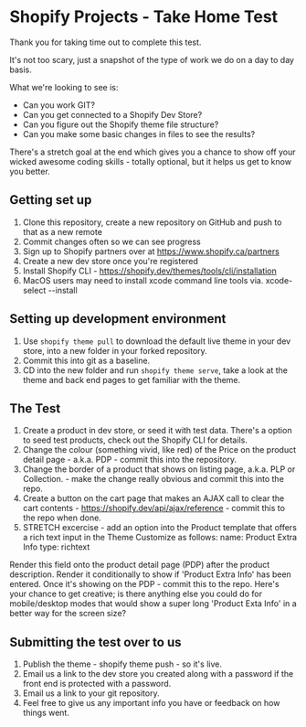 # Shopify Projects - Take Home Test

Thank you for taking time out to complete this test.

It's not too scary, just a snapshot of the type of work we do on a day to day basis.

What we're looking to see is:

- Can you work GIT?
- Can you get connected to a Shopify Dev Store?
- Can you figure out the Shopify theme file structure?
- Can you make some basic changes in files to see the results?

There's a stretch goal at the end which gives you a chance to show off your wicked awesome coding skills - totally optional, but it helps us get to know you better.

## Getting set up

1. Clone this repository, create a new repository on GitHub and push to that as a new remote
2. Commit changes often so we can see progress
3. Sign up to Shopify partners over at https://www.shopify.ca/partners
4. Create a new dev store once you're registered
5. Install Shopify CLI - https://shopify.dev/themes/tools/cli/installation
6. MacOS users may need to install xcode command line tools via.  xcode-select --install

## Setting up development environment

1. Use `shopify theme pull` to download the default live theme in your dev store, into a new folder in your forked repository.
2. Commit this into git as a baseline.
3. CD into the new folder and run `shopify theme serve`, take a look at the theme and back end pages to get familiar with the theme.

## The Test

1. Create a product in dev store, or seed it with test data. There's a option to seed test products, check out the Shopify CLI for details.
2. Change the colour (something vivid, like red) of the Price on the product detail page - a.k.a. PDP - commit this into the repository.
3. Change the border of a product that shows on listing page, a.k.a. PLP or Collection. - make the change really obvious and commit this into the repo.
4. Create a button on the cart page that makes an AJAX call to clear the cart contents - https://shopify.dev/api/ajax/reference - commit this to the repo when done.
5. STRETCH excercise - add an option into the Product template that offers a rich text input in the Theme Customize as follows:
   name: Product Extra Info
   type: richtext

Render this field onto the product detail page (PDP) after the product description. Render it conditionally to show if 'Product Extra Info' has been entered. Once it's showing on the PDP - commit this to the repo.
Here's your chance to get creative; is there anything else you could do for mobile/desktop modes that would show a super long 'Product Exta Info' in a better way for the screen size?

## Submitting the test over to us

1. Publish the theme - shopify theme push - so it's live.
1. Email us a link to the dev store you created along with a password if the front end is protected with a password.
2. Email us a link to your git repository.
3. Feel free to give us any important info you have or feedback on how things went.
